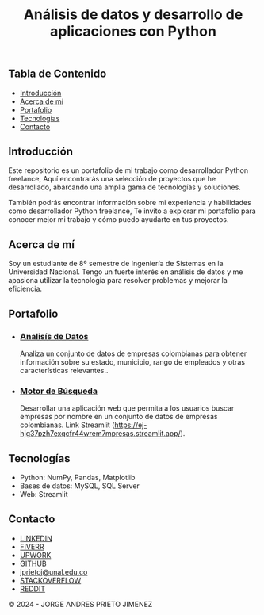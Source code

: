 <!DOCTYPE html>
<html lang="es">
<head>
    <meta charset="UTF-8">
    <link rel="stylesheet" href="style.css">
</head>
<body>
    <header>
      <center>
        <h1>Análisis de datos y desarrollo de aplicaciones con Python</h1>
      </center>
    </header>
    <section id="tabla-de-contenido">
        <h2>Tabla de Contenido</h2>
        <ul>
            <li><a href="#introduccion">Introducción</a></li>
            <li><a href="#acerca-de-mi">Acerca de mí</a></li>
            <li><a href="#portafolio">Portafolio</a></li>
            <li><a href="#tecnologías">Tecnologías</a></li>
            <li><a href="#contacto">Contacto</a></li>
        </ul>
    </section>
    <main>
        <section id="introduccion">
            <h2>Introducción</h2>
            <p>Este repositorio es un portafolio de mi trabajo como desarrollador Python freelance, Aquí encontrarás una selección de proyectos que he desarrollado, abarcando una amplia gama de tecnologías y soluciones.

También podrás encontrar información sobre mi experiencia y habilidades como desarrollador Python freelance, Te invito a explorar mi portafolio para conocer mejor mi trabajo y cómo puedo ayudarte en tus proyectos.</p>
        </section>
        <section id="acerca-de-mi">
            <h2>Acerca de mí</h2>
            <p>Soy un estudiante de 8º semestre de Ingeniería de Sistemas en la Universidad Nacional. Tengo un fuerte interés en análisis de datos y me apasiona utilizar la tecnología para resolver problemas y mejorar la eficiencia.</p>
        </section>
        <section id="portafolio">
            <h2>Portafolio</h2>
            <ul>
                <li>
                    <h3>[Analisís de Datos](https://github.com/Jorge-Andres-Prieto/ppi_pl_PRIETOj/blob/main/Analis%C3%ADs_Datos.py)</h3>
                    <p>Analiza un conjunto de datos de empresas colombianas para obtener información sobre su estado, municipio, rango de empleados y otras características relevantes..</p>
                </li>
                <li>
                    <h3>[Motor de Búsqueda](https://github.com/Jorge-Andres-Prieto/ppi_pl_PRIETOj/blob/main/Empresas.py)</h3>
                    <p>Desarrollar una aplicación web que permita a los usuarios buscar empresas por nombre en un conjunto de datos de empresas colombianas.
                    Link Streamlit (https://ej-hjg37pzh7exqcfr44wrem7mpresas.streamlit.app/).</p>
                </li>
            </ul>
        </section>
        <section id="tecnologías">
            <h2>Tecnologías</h2>
            <ul>
                <li>Python: NumPy, Pandas, Matplotlib</li>
                <li>Bases de datos: MySQL, SQL Server</li>
                <li>Web: Streamlit</li>
            </ul>
        </section>
        <section id="contacto">
            <h2>Contacto</h2>
            <ul>
                <li>[LINKEDIN](https://www.linkedin.com/in/jorge-prieto-b36ab2250/)</li>
                <li>[FIVERR](https://www.fiverr.com/andres__jimenez?public_mode=true)</li>
                <li>[UPWORK](https://www.upwork.com/freelancers/~0142bd1ae6229261b5)</li>
                <li>[GITHUB](https://github.com/Jorge-Andres-Prieto)</li>
                <li>jprietoj@unal.edu.co</li>
                <li>[STACKOVERFLOW](https://stackoverflow.com/)</li>
                <li>[REDDIT](https://www.reddit.com/user/Flestar/?utm_source=share&utm_medium=web3x&utm_name=web3xcss&utm_term=1&utm_content=share_button)</li>
            </ul>
        </section>
    </main>
    <footer>
        <p>&copy; 2024 - JORGE ANDRES PRIETO JIMENEZ</p>
    </footer>
    
</body>
<!-- Script para la tabla de contenido (no mostrar en la vista previa de GitHub) -->
    <!-- <script>
        function scrollToSection(id) {
            const element = document.getElementById(id);
            element.scrollIntoView({
                behavior: "smooth",
                block: "start",
                inline: "nearest"
            });
        }
        const navLinks = document.querySelectorAll("#tabla-de-contenido ul li a");
        for (let link of navLinks) {
            link.addEventListener("click", function() {
                scrollToSection(this.getAttribute("href").slice(1));
            });
        }
    </script> -->
</html>
